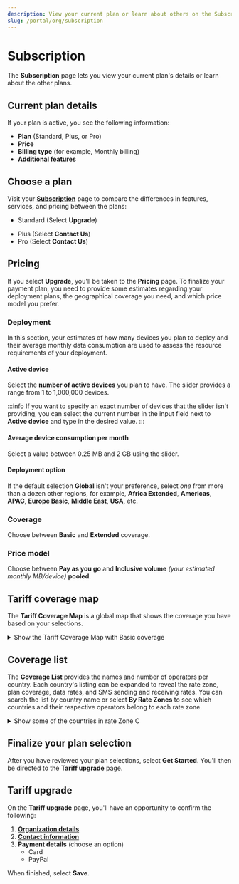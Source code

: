 ```yaml
---
description: View your current plan or learn about others on the Subscription page in the emnify Portal
slug: /portal/org/subscription
---
```


# Subscription

The **Subscription** page lets you view your current plan's details or learn about the other plans.

## Current plan details

If your plan is active, you see the following information:

- **Plan** (Standard, Plus, or Pro)
- **Price**
- **Billing type** (for example, Monthly billing)
- **Additional features**

## Choose a plan

Visit your [**Subscription**](https://portal.emnify.com/organisation-settings/subscription) page to compare the differences in features, services, and pricing between the plans:

- Standard (Select **Upgrade**)
<!-- vale Google.We = NO -->
<!-- 'Us' is part of the referenced UI elements -->
- Plus (Select **Contact Us**)
- Pro (Select **Contact Us**)
<!-- vale Google.We = YES -->

## Pricing

If you select **Upgrade**, you'll be taken to the **Pricing** page.
To finalize your payment plan, you need to provide some estimates regarding your deployment plans, the geographical coverage you need, and which price model you prefer.

### Deployment

In this section, your estimates of how many devices you plan to deploy and their average monthly data consumption are used to assess the resource requirements of your deployment.

#### Active device

Select the **number of active devices** you plan to have.
The slider provides a range from 1 to 1,000,000 devices.

:::info
If you want to specify an exact number of devices that the slider isn't providing, you can select the current number in the input field next to **Active device** and type in the desired value.
:::

#### Average device consumption per month

Select a value between 0.25 MB and 2 GB using the slider.

#### Deployment option

If the default selection **Global** isn't your preference, select *one* from more than a dozen other regions, for example, **Africa Extended**, **Americas**, **APAC**, **Europe Basic**, **Middle East**, **USA**, etc.

### Coverage

Choose between **Basic** and **Extended** coverage.

### Price model

Choose between **Pay as you go** and **Inclusive volume** *(your estimated monthly MB/device)* **pooled**.

## Tariff coverage map

The **Tariff Coverage Map** is a global map that shows the coverage you have based on your selections.

<details className="custom-details-example">
  <summary>Show the Tariff Coverage Map with Basic coverage</summary>
  <img
    src={require('./assets/tariff-coverage-map-basic.png').default}
    alt=""
  />
  <img
    src={require('./assets/tariff-coverage-map-legend.png').default}
    style={{width:615}}
    alt=""
  />

  **Note**: the Basic coverage shown here includes **Zone D** and **Zone E**.
</details>

## Coverage list

The **Coverage List** provides the names and number of operators per country.
Each country's listing can be expanded to reveal the rate zone, plan coverage, data rates, and SMS sending and receiving rates.
You can search the list by country name or select **By Rate Zones** to see which countries and their respective operators belong to each rate zone.

<details className="custom-details-example">
  <summary>Show some of the countries in rate Zone C</summary>
  <img
    src={require('./assets/coverage-list-rate-zone-c.png').default}
    alt=""
  />
</details>

## Finalize your plan selection

After you have reviewed your plan selections, select **Get Started**.
You'll then be directed to the **Tariff upgrade** page.

## Tariff upgrade

On the **Tariff upgrade** page, you'll have an opportunity to confirm the following:

1. [**Organization details**](https://portal.emnify.com/organisation-settings/details)
1. [**Contact information**](/portal/org/data#contact-information)
1. **Payment details** (choose an option)
    - Card
    - PayPal

When finished, select **Save**.
